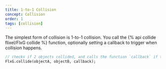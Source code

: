 ```yaml
---
title: 1-to-1 Collision
concept: Collision
order: 1
tags: [collision]
---
```

The simplest form of collision is 1-to-1 collision. You call the {% api collide flixel/FlxG collide %} function, optionally setting a callback to trigger when collision happens.

```haxe
// checks if 2 objects collided, and calls the function `callback` if they do
FlxG.collide(objectA, objectB, callback);
```

